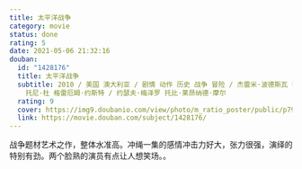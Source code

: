 ```yaml
---
title: 太平洋战争
category: movie
status: done
rating: 5
date: 2021-05-06 21:32:16
douban:
  id: "1428176"
  title: 太平洋战争
  subtitle: 2010 / 美国 澳大利亚 / 剧情 动作 历史 战争 冒险 / 杰雷米·波德斯瓦 蒂莫西·范·帕腾 大卫·努特尔 卡尔·弗兰克林
    托尼·杜 格雷厄姆·约斯特 / 约瑟夫·梅泽罗 托比·莱昂纳德·摩尔
  rating: 9
  cover: https://img9.doubanio.com/view/photo/m_ratio_poster/public/p799081644.jpg
  link: https://movie.douban.com/subject/1428176/
---
```


战争题材艺术之作，整体水准高。冲绳一集的感情冲击力好大，张力很强，演绎的特别有劲。两个脸熟的演员有点让人想笑场。。